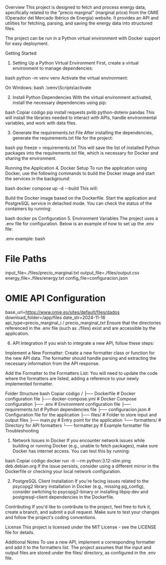 Overview
This project is designed to fetch and process energy data, specifically related to the "precio marginal" (marginal price) from the OMIE (Operador del Mercado Ibérico de Energía) website. It provides an API and utilities for fetching, parsing, and saving the energy data into structured files.

The project can be run in a Python virtual environment with Docker support for easy deployment.

Getting Started
1. Setting Up a Python Virtual Environment
First, create a virtual environment to manage dependencies:

bash
python -m venv venv
Activate the virtual environment:

On Windows:
bash
.\venv\Scripts\activate

2. Install Python Dependencies
With the virtual environment activated, install the necessary dependencies using pip:

bash
Copiar código
pip install requests pvlib python-dotenv pandas
This will install the libraries needed to interact with APIs, handle environmental variables, and work with data files.

3. Generate the requirements.txt File
After installing the dependencies, generate the requirements.txt file for the project:

bash
pip freeze > requirements.txt
This will save the list of installed Python packages into the requirements.txt file, which is necessary for Docker and sharing the environment.

Running the Application
4. Docker Setup
To run the application using Docker, use the following commands to build the Docker image and start the services in the background:

bash
docker compose up -d --build
This will:

Build the Docker image based on the Dockerfile.
Start the application and PostgreSQL service in detached mode.
You can check the status of the containers by running:

bash
docker ps
Configuration
5. Environment Variables
The project uses a .env file for configuration. Below is an example of how to set up the .env file:

.env example:
bash
# File Paths
input_file=./files/precio_marginal.txt
output_file=./files/output.csv
energy_file=./files/energy.txt
config_file=configuracion.json

# OMIE API Configuration
base_url=https://www.omie.es/sites/default/files/dados
download_folder=/app/files
date_str=2024-11-16
api_type=precio_marginal_i / precio_marginal_txt
Ensure that the directories referenced in the .env file (such as ./files) exist and are accessible by the application.

6. API Integration
If you wish to integrate a new API, follow these steps:

Implement a New Formatter: Create a new formatter class or function for the new API data. The formatter should handle parsing and extracting the necessary information from the API response.

Add the Formatter to the Formatters List: You will need to update the code where the formatters are listed, adding a reference to your newly implemented formatter.

Folder Structure
bash
Copiar código
/
├── Dockerfile                # Docker configuration file
├── docker-compose.yml        # Docker Compose configuration
├── .env                      # Environment configuration file
├── requirements.txt          # Python dependencies file
├── configuracion.json        # Configuration file for the application
├── files/                    # Folder to store input and output files
├── main.py                   # Entry point for the application
└── formatters/                # Directory for API formatters
└── formatter.py          # Example formatter file
Troubleshooting
1. Network Issues in Docker
If you encounter network issues while building or running Docker (e.g., unable to fetch packages), make sure Docker has internet access. You can test this by running:

bash
Copiar código
docker run -it --rm python:3.12-slim ping deb.debian.org
If the issue persists, consider using a different mirror in the Dockerfile or checking your local network configuration.

2. PostgreSQL Client Installation
If you're facing issues related to the psycopg2 library installation in Docker (e.g., missing pg_config), consider switching to psycopg2-binary or installing libpq-dev and postgresql-client dependencies in the Dockerfile.

Contributing
If you'd like to contribute to the project, feel free to fork it, create a branch, and submit a pull request. Make sure to test your changes and follow the project's coding conventions.

License
This project is licensed under the MIT License - see the LICENSE file for details.

Additional Notes
To use a new API, implement a corresponding formatter and add it to the formatters list.
The project assumes that the input and output files are stored under the files/ directory, as configured in the .env file.